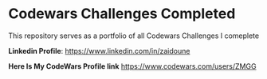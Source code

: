 # Codewars Challenges Completed
 

This repository serves as a portfolio of all Codewars Challenges I comeplete

**Linkedin Profile**: https://www.linkedin.com/in/zaidoune

**Here Is My CodeWars Profile link** https://www.codewars.com/users/ZMGG
